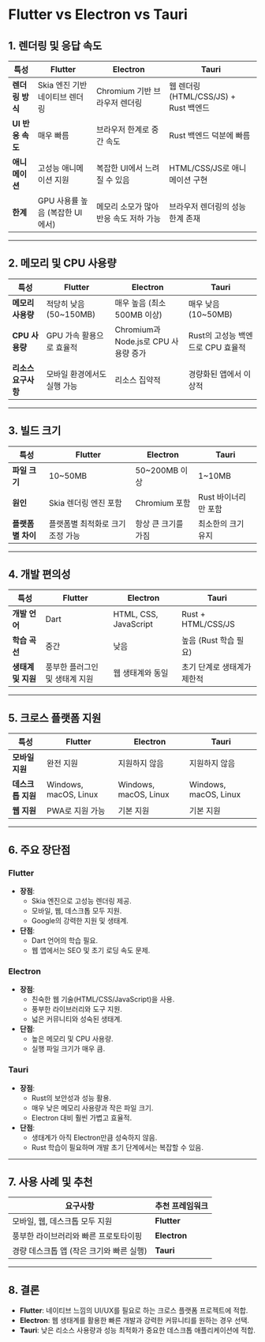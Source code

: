 # Flutter vs Electron vs Tauri

## 1. 렌더링 및 응답 속도

| 특성              | Flutter                                | Electron                               | Tauri                                  |
|-------------------|----------------------------------------|----------------------------------------|----------------------------------------|
| **렌더링 방식**    | Skia 엔진 기반 네이티브 렌더링          | Chromium 기반 브라우저 렌더링          | 웹 렌더링 (HTML/CSS/JS) + Rust 백엔드  |
| **UI 반응 속도**   | 매우 빠름                              | 브라우저 한계로 중간 속도               | Rust 백엔드 덕분에 빠름                |
| **애니메이션**     | 고성능 애니메이션 지원                  | 복잡한 UI에서 느려질 수 있음            | HTML/CSS/JS로 애니메이션 구현          |
| **한계**          | GPU 사용률 높음 (복잡한 UI에서)         | 메모리 소모가 많아 반응 속도 저하 가능   | 브라우저 렌더링의 성능 한계 존재       |

---

## 2. 메모리 및 CPU 사용량

| 특성              | Flutter                                | Electron                               | Tauri                                  |
|-------------------|----------------------------------------|----------------------------------------|----------------------------------------|
| **메모리 사용량**  | 적당히 낮음 (50~150MB)                 | 매우 높음 (최소 500MB 이상)             | 매우 낮음 (10~50MB)                   |
| **CPU 사용량**     | GPU 가속 활용으로 효율적                | Chromium과 Node.js로 CPU 사용량 증가     | Rust의 고성능 백엔드로 CPU 효율적      |
| **리소스 요구사항** | 모바일 환경에서도 실행 가능             | 리소스 집약적                           | 경량화된 앱에서 이상적                 |

---

## 3. 빌드 크기

| 특성              | Flutter                                | Electron                               | Tauri                                  |
|-------------------|----------------------------------------|----------------------------------------|----------------------------------------|
| **파일 크기**      | 10~50MB                                | 50~200MB 이상                          | 1~10MB                                 |
| **원인**          | Skia 렌더링 엔진 포함                  | Chromium 포함                          | Rust 바이너리만 포함                   |
| **플랫폼별 차이**  | 플랫폼별 최적화로 크기 조정 가능        | 항상 큰 크기를 가짐                    | 최소한의 크기 유지                     |

---

## 4. 개발 편의성

| 특성              | Flutter                                | Electron                               | Tauri                                  |
|-------------------|----------------------------------------|----------------------------------------|----------------------------------------|
| **개발 언어**      | Dart                                   | HTML, CSS, JavaScript                  | Rust + HTML/CSS/JS                     |
| **학습 곡선**      | 중간                                   | 낮음                                   | 높음 (Rust 학습 필요)                  |
| **생태계 및 지원** | 풍부한 플러그인 및 생태계 지원          | 웹 생태계와 동일                       | 초기 단계로 생태계가 제한적            |

---

## 5. 크로스 플랫폼 지원

| 특성              | Flutter                                | Electron                               | Tauri                                  |
|-------------------|----------------------------------------|----------------------------------------|----------------------------------------|
| **모바일 지원**    | 완전 지원                              | 지원하지 않음                          | 지원하지 않음                          |
| **데스크톱 지원**  | Windows, macOS, Linux                 | Windows, macOS, Linux                 | Windows, macOS, Linux                 |
| **웹 지원**        | PWA로 지원 가능                       | 기본 지원                              | 기본 지원                              |

---

## 6. 주요 장단점

### Flutter
- **장점**:
  - Skia 엔진으로 고성능 렌더링 제공.
  - 모바일, 웹, 데스크톱 모두 지원.
  - Google의 강력한 지원 및 생태계.
- **단점**:
  - Dart 언어의 학습 필요.
  - 웹 앱에서는 SEO 및 초기 로딩 속도 문제.

### Electron
- **장점**:
  - 친숙한 웹 기술(HTML/CSS/JavaScript)을 사용.
  - 풍부한 라이브러리와 도구 지원.
  - 넓은 커뮤니티와 성숙된 생태계.
- **단점**:
  - 높은 메모리 및 CPU 사용량.
  - 실행 파일 크기가 매우 큼.

### Tauri
- **장점**:
  - Rust의 보안성과 성능 활용.
  - 매우 낮은 메모리 사용량과 작은 파일 크기.
  - Electron 대비 훨씬 가볍고 효율적.
- **단점**:
  - 생태계가 아직 Electron만큼 성숙하지 않음.
  - Rust 학습이 필요하며 개발 초기 단계에서는 복잡할 수 있음.

---

## 7. 사용 사례 및 추천

| 요구사항                              | 추천 프레임워크                        |
|--------------------------------------|----------------------------------------|
| 모바일, 웹, 데스크톱 모두 지원          | **Flutter**                            |
| 풍부한 라이브러리와 빠른 프로토타이핑     | **Electron**                           |
| 경량 데스크톱 앱 (작은 크기와 빠른 실행)  | **Tauri**                              |

---

## 8. 결론
- **Flutter**: 네이티브 느낌의 UI/UX를 필요로 하는 크로스 플랫폼 프로젝트에 적합.
- **Electron**: 웹 생태계를 활용한 빠른 개발과 강력한 커뮤니티를 원하는 경우 선택.
- **Tauri**: 낮은 리소스 사용량과 성능 최적화가 중요한 데스크톱 애플리케이션에 적합.

